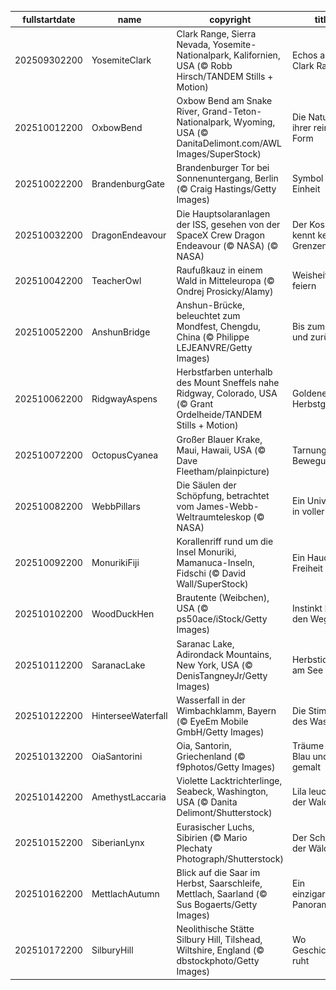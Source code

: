 |fullstartdate|name|copyright|title|image|
|--|--|--|--|--|
202509302200|YosemiteClark|Clark Range, Sierra Nevada, Yosemite-Nationalpark, Kalifornien, USA (© Robb Hirsch/TANDEM Stills + Motion)|Echos aus der Clark Range|![](/de-DE/2025/10/202509302200YosemiteClark.jpg)|
202510012200|OxbowBend|Oxbow Bend am Snake River, Grand-Teton-Nationalpark, Wyoming, USA (© DanitaDelimont.com/AWL Images/SuperStock)|Die Natur in ihrer reinsten Form|![](/de-DE/2025/10/202510012200OxbowBend.jpg)|
202510022200|BrandenburgGate|Brandenburger Tor bei Sonnenuntergang, Berlin (© Craig Hastings/Getty Images)|Symbol der Einheit|![](/de-DE/2025/10/202510022200BrandenburgGate.jpg)|
202510032200|DragonEndeavour|Die Hauptsolaranlagen der ISS, gesehen von der SpaceX Crew Dragon Endeavour (© NASA)  (© NASA)|Der Kosmos kennt keine Grenzen|![](/de-DE/2025/10/202510032200DragonEndeavour.jpg)|
202510042200|TeacherOwl|Raufußkauz in einem Wald in Mitteleuropa (© Ondrej Prosicky/Alamy)|Weisheit feiern|![](/de-DE/2025/10/202510042200TeacherOwl.jpg)|
202510052200|AnshunBridge|Anshun-Brücke, beleuchtet zum Mondfest, Chengdu, China (© Philippe LEJEANVRE/Getty Images)|Bis zum Mond und zurück|![](/de-DE/2025/10/202510052200AnshunBridge.jpg)|
202510062200|RidgwayAspens|Herbstfarben unterhalb des Mount Sneffels nahe Ridgway, Colorado, USA (© Grant Ordelheide/TANDEM Stills + Motion)|Goldener Herbstglanz|![](/de-DE/2025/10/202510062200RidgwayAspens.jpg)|
202510072200|OctopusCyanea|Großer Blauer Krake, Maui, Hawaii, USA (© Dave Fleetham/plainpicture)|Tarnung in Bewegung|![](/de-DE/2025/10/202510072200OctopusCyanea.jpg)|
202510082200|WebbPillars|Die Säulen der Schöpfung, betrachtet vom James-Webb-Weltraumteleskop (© NASA)|Ein Universum in voller Blüte|![](/de-DE/2025/10/202510082200WebbPillars.jpg)|
202510092200|MonurikiFiji|Korallenriff rund um die Insel Monuriki, Mamanuca-Inseln, Fidschi (© David Wall/SuperStock)|Ein Hauch von Freiheit|![](/de-DE/2025/10/202510092200MonurikiFiji.jpg)|
202510102200|WoodDuckHen|Brautente (Weibchen), USA (© ps50ace/iStock/Getty Images)|Instinkt kennt den Weg|![](/de-DE/2025/10/202510102200WoodDuckHen.jpg)|
202510112200|SaranacLake|Saranac Lake, Adirondack Mountains, New York, USA (© DenisTangneyJr/Getty Images)|Herbstidylle am See|![](/de-DE/2025/10/202510112200SaranacLake.jpg)|
202510122200|HinterseeWaterfall|Wasserfall in der Wimbachklamm, Bayern (© EyeEm Mobile GmbH/Getty Images)|Die Stimme des Wassers|![](/de-DE/2025/10/202510122200HinterseeWaterfall.jpg)|
202510132200|OiaSantorini|Oia, Santorin, Griechenland (© f9photos/Getty Images)|Träume in Blau und Weiß gemalt|![](/de-DE/2025/10/202510132200OiaSantorini.jpg)|
202510142200|AmethystLaccaria|Violette Lacktrichterlinge, Seabeck, Washington, USA (© Danita Delimont/Shutterstock)|Lila leuchtet der Wald|![](/de-DE/2025/10/202510142200AmethystLaccaria.jpg)|
202510152200|SiberianLynx|Eurasischer Luchs, Sibirien (© Mario Plechaty Photograph/Shutterstock)|Der Schatten der Wälder|![](/de-DE/2025/10/202510152200SiberianLynx.jpg)|
202510162200|MettlachAutumn|Blick auf die Saar im Herbst, Saarschleife, Mettlach, Saarland (© Sus Bogaerts/Getty Images)|Ein einzigartiger Panoramablick|![](/de-DE/2025/10/202510162200MettlachAutumn.jpg)|
202510172200|SilburyHill|Neolithische Stätte Silbury Hill, Tilshead, Wiltshire, England (© dbstockphoto/Getty Images)|Wo Geschichte ruht|![](/de-DE/2025/10/202510172200SilburyHill.jpg)|
